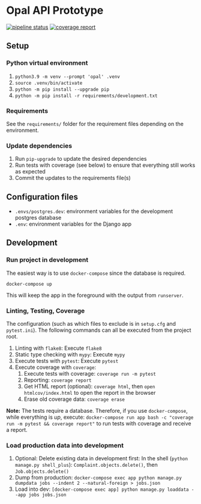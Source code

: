 # Opal API Prototype

[![pipeline status](https://gitlab.com/mschoettle/backend-prototype/badges/main/pipeline.svg)](https://gitlab.com/mschoettle/backend-prototype/-/commits/main) [![coverage report](https://gitlab.com/mschoettle/backend-prototype/badges/main/coverage.svg)](https://gitlab.com/mschoettle/backend-prototype/-/commits/main)

## Setup

### Python virtual environment

1. `python3.9 -m venv --prompt 'opal' .venv`
1. `source .venv/bin/activate`
1. `python -m pip install --upgrade pip`
1. `python -m pip install -r requirements/development.txt`

### Requirements

See the `requirements/` folder for the requirement files depending on the environment.

### Update dependencies

1. Run `pip-upgrade` to update the desired dependencies
1. Run tests with coverage (see below) to ensure that everything still works as expected
1. Commit the updates to the requirements file(s)

## Configuration files

* `.envs/postgres.dev`: environment variables for the development postgres database
* `.env`: environment variables for the Django app

## Development

### Run project in development

The easiest way is to use `docker-compose` since the database is required.

`docker-compose up`

This will keep the app in the foreground with the output from `runserver`.

### Linting, Testing, Coverage

The configuration (such as which files to exclude is in `setup.cfg` and `pytest.ini`). The following commands can all be executed from the project root.

1. Linting with `flake8`: Execute `flake8`
1. Static type checking with `mypy`: Execute `mypy`
1. Execute tests with `pytest`: Execute `pytest`
1. Execute coverage with `coverage`:
    1. Execute tests with coverage: `coverage run -m pytest`
    1. Reporting: `coverage report`
    1. Get HTML report (optional): `coverage html`, then `open htmlcov/index.html` to open the report in the browser
    1. Erase old coverage data: `coverage erase`

**Note:** The tests require a database. Therefore, if you use `docker-compose`, while everything is *up*, execute: `docker-compose run app bash -c "coverage run -m pytest && coverage report"` to run tests with coverage and receive a report.

### Load production data into development

1. Optional: Delete existing data in development first: In the shell (`python manage.py shell_plus`): `Complaint.objects.delete()`, then `Job.objects.delete()`
1. Dump from production: `docker-compose exec app python manage.py dumpdata jobs --indent 2 --natural-foreign > jobs.json`
1. Load into dev: `[docker-compose exec app] python manage.py loaddata --app jobs jobs.json`
